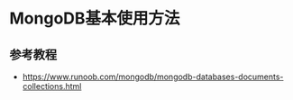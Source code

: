 # MongoDB基本使用方法

参考教程
----

* https://www.runoob.com/mongodb/mongodb-databases-documents-collections.html

